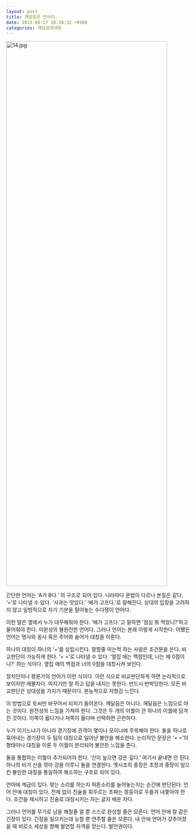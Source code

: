 ```yaml
---
layout: post
title: 깨달음은 언어다.
date: 2015-08-27 18:20:32 +0900
categories: 깨달음의대화
---
```





<img src="assets/attach/images/198/057/617/14.jpg" alt="14.jpg" width="440" height="1490" /> 



  


  



      
간단한 언어는 ‘A가 B다.’ 의 구조로 되어 있다. 나라마다 문법이 다르나 본질은 같다. ‘=’로 나타낼 수 있다. ‘사과는 맛있다.’ ‘배가 고프다.’로 말해진다. 상대의 입장을 고려하지 않고 일방적으로 자기 기분을 털어놓는 수다쟁이 언어다. 

  


이런 말은 옆에서 누가 대꾸해줘야 한다. ‘배가 고프다.’고 말하면 ‘점심 뭐 먹었니?’하고 물어줘야 한다. 미완성의 불완전한 언어다. 그러나 언어는 본래 이렇게 시작한다. 어쨌든 언어는 명사와 동사 혹은 주어와 술어가 대칭을 이룬다. 

  


하나의 대칭이 하나의 ‘=’를 성립시킨다. 말할줄 아는척 하는 사람은 조건문을 쓴다. 비교판단이 가능하게 한다. ‘= =’로 나타낼 수 있다. ‘옆집 애는 백점인데, 너는 왜 0점이니?’ 하는 식이다. 옆집 애의 백점과 너의 0점을 대칭시켜 보인다. 

  


정치인이나 평론가의 언어가 이런 식이다. 이런 식으로 비교판단하게 하면 논리적으로 보이지만 매몰차다. 따지기만 잘 하고 답을 내지는 못한다. 반드시 반박당한다. 모든 비교판단은 상대성을 가지기 때문이다. 본능적으로 저항감 느낀다. 

  


이 방법으로 토씨만 바꾸어서 되치기 들어온다. 깨달음은 아니다. 깨달음은 느낌으로 아는 것이다. 완전성의 느낌을 가져야 한다. 그것은 두 개의 이퀄이 큰 하나의 이퀄에 담겨진 것이다. 이쪽이 옳다거나 저쪽이 옳다며 선택하면 곤란하다. 

  


누가 이기느냐가 아니라 경기장에 관객이 몇이나 모이냐에 주목해야 한다. 둘을 하나로 묶어내는 경기장이 두 팀의 대칭으로 일어난 불안을 해소한다. 논리적인 문장은 ‘= =’의 형태이나 대칭을 이룬 두 이퀄이 분리되어 불안한 느낌을 준다. 

  


둘을 통합하는 이퀄이 추가되어야 한다. ‘산이 높으면 강은 깊다.’ 여기서 끝내면 안 된다. 하나의 비가 산을 깎아 강을 이루니 둘을 연결한다. 옛시조의 종장은 초장과 중장이 일으킨 불안한 대칭을 통일하여 해소하는 구조로 되어 있다. 

  


언어에 계급이 있다. 맞는 소리를 하는지 허튼소리를 늘어놓는지는 순간에 판단된다. 언어 안에 대칭이 있다. 전제 없이 진술을 휘두르는 초짜는 몽둥이로 두들겨 내쫓아야 한다. 조건을 제시하고 진술로 대칭시키는 자는 글자 배운 자다. 

  


그러나 언어를 무기로 남을 해칠줄 알 뿐 스스로 완성할 줄은 모른다. 언어 안에 칼 같은 긴장이 있다. 긴장을 일으키는데 능할 뿐 연주할 줄은 모른다. 내 안에 언어가 갖추어졌을 때 비로소 세상을 향해 발언할 자격을 얻는다. 발언권이다.
